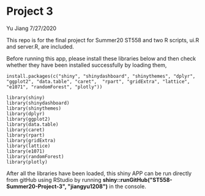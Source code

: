Project 3
================
Yu Jiang
7/27/2020

This repo is for the final project for Summer20 ST558 and two R scripts, ui.R and server.R, are included.

Before running this app, please install these libraries below and then check whether they have been installed successfully by loading them,

```
install.packages(c("shiny", "shinydashboard", "shinythemes", "dplyr", "ggplot2", "data.table", "caret",  "rpart", "gridExtra", "lattice", "e1071", "randomForest", "plotly"))

library(shiny)
library(shinydashboard)
library(shinythemes)
library(dplyr)
library(ggplot2)
library(data.table)
library(caret)
library(rpart)
library(gridExtra)
library(lattice)
library(e1071)
library(randomForest)
library(plotly)
```

After all the libraries have been loaded, this shiny APP can be run
directly from gitHub using RStudio by running
**shiny::runGitHub("ST558-Summer20-Project-3", "jiangyu1208")** in the console.

